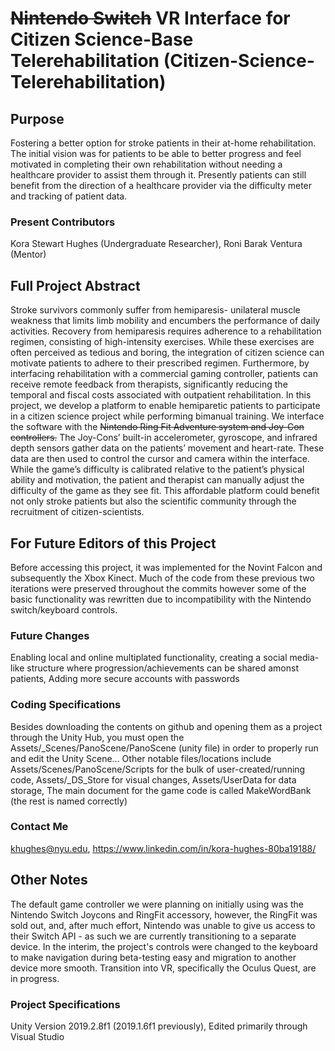 # ~~Nintendo Switch~~ VR Interface for Citizen Science-Base Telerehabilitation (Citizen-Science-Telerehabilitation)
## Purpose
Fostering a better option for stroke patients in their at-home rehabilitation.
The initial vision was for patients to be able to better progress and feel motivated in completing their own rehabilitation without needing a healthcare provider to assist them through it.
Presently patients can still benefit from the direction of a healthcare provider via the difficulty meter and tracking of patient data.
### Present Contributors
Kora Stewart Hughes (Undergraduate Researcher), 
Roni Barak Ventura (Mentor)
## Full Project Abstract
Stroke survivors commonly suffer from hemiparesis- unilateral muscle weakness that limits limb mobility and encumbers the performance of daily activities. Recovery from hemiparesis requires adherence to a rehabilitation regimen, consisting of high-intensity exercises. While these exercises are often perceived as tedious and boring, the integration of citizen science can motivate patients to adhere to their prescribed regimen. Furthermore, by interfacing rehabilitation with a commercial gaming controller, patients can receive remote feedback from therapists, significantly reducing the temporal and fiscal costs associated with outpatient rehabilitation. In this project, we develop a platform to enable hemiparetic patients to participate in a citizen science project while performing bimanual training. We interface the software with the ~~Nintendo Ring Fit Adventure system and Joy-Con controllers.~~ The Joy-Cons’ built-in accelerometer, gyroscope, and infrared depth sensors gather data on the patients’ movement and heart-rate. These data are then used to control the cursor and camera within the interface. While the game’s difficulty is calibrated relative to the patient’s physical ability and motivation, the patient and therapist can manually adjust the difficulty of the game as they see fit. This affordable platform could benefit not only stroke patients but also the scientific community through the recruitment of citizen-scientists.
## For Future Editors of this Project
Before accessing this project, it was implemented for the Novint Falcon and subsequently the Xbox Kinect. Much of the code from these previous two iterations were preserved throughout the commits however some of the basic functionality was rewritten due to incompatibility with the Nintendo switch/keyboard controls.
### Future Changes
Enabling local and online multiplated functionality, creating a social media-like structure where progression/achievements can be shared amonst patients, Adding more secure accounts with passwords
### Coding Specifications
Besides downloading the contents on github and opening them as a project through the Unity Hub, you must open the Assets/_Scenes/PanoScene/PanoScene (unity file) in order to properly run and edit the Unity Scene... Other notable files/locations include 
Assets/Scenes/PanoScene/Scripts for the bulk of user-created/running code,
Assets/_DS_Store for visual changes,
Assets/UserData for data storage, 
The main document for the game code is called MakeWordBank (the rest is named correctly)
### Contact Me
khughes@nyu.edu, 
https://www.linkedin.com/in/kora-hughes-80ba19188/
## Other Notes
The default game controller we were planning on initially using was the Nintendo Switch Joycons and RingFit accessory, however, the RingFit was sold out, and, after much effort, Nintendo was unable to give us access to their Switch API - as such we are currently transitioning to a separate device.
In the interim, the project's controls were changed to the keyboard to make navigation during beta-testing easy and migration to another device more smooth. Transition into VR, specifically the Oculus Quest, are in progress.
### Project Specifications
Unity Version 2019.2.8f1 (2019.1.6f1 previously), 
Edited primarily through Visual Studio
